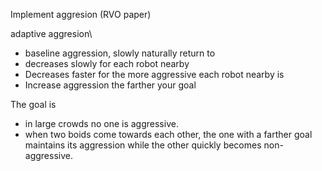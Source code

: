 

Implement aggresion (RVO paper)

adaptive aggresion\

* baseline aggression, slowly naturally return to
* decreases slowly for each robot nearby
* Decreases faster for the more aggressive each robot nearby is
* Increase aggression the farther your goal

The goal is 
* in large crowds no one is aggressive.
* when two boids come towards each other, the one with a farther goal maintains its aggression while the other quickly becomes non-aggressive.